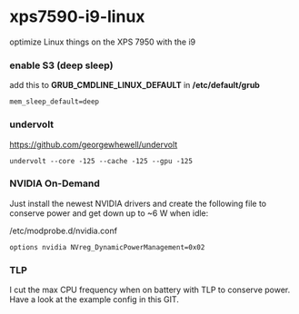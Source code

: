 # xps7590-i9-linux
optimize Linux things on the XPS 7950 with the i9

### enable S3 (deep sleep)

add this to **GRUB_CMDLINE_LINUX_DEFAULT** in **/etc/default/grub**
```
mem_sleep_default=deep
```

### undervolt

https://github.com/georgewhewell/undervolt

```
undervolt --core -125 --cache -125 --gpu -125
```

### NVIDIA On-Demand

Just install the newest NVIDIA drivers and create the following file to conserve power and get down up to ~6 W when idle:

/etc/modprobe.d/nvidia.conf

```
options nvidia NVreg_DynamicPowerManagement=0x02
```

### TLP

I cut the max CPU frequency when on battery with TLP to conserve power.
Have a look at the example config in this GIT.

